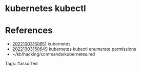 # kubernetes kubectl

# References
- [20221003150651](/zet/20221003150651/) kubernetes
- [20221003150649](/zet/20221003150649/) kubernetes kubectl enumerate permissions
- ~/kb/hacking/commands/kubernetes.md

Tags:
    #assorted

